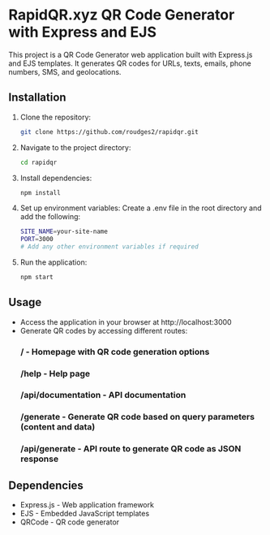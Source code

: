 # RapidQR.xyz QR Code Generator with Express and EJS

This project is a QR Code Generator web application built with Express.js and EJS templates. It generates QR codes for URLs, texts, emails, phone numbers, SMS, and geolocations.

## Installation

1. Clone the repository:

   ```bash
   git clone https://github.com/roudges2/rapidqr.git
2. Navigate to the project directory:
   ```bash
   cd rapidqr

3. Install dependencies:
   ```bash
   npm install

4. Set up environment variables:
   Create a .env file in the root directory and add the following:
   ```bash
   SITE_NAME=your-site-name
   PORT=3000
   # Add any other environment variables if required

5. Run the application:
   ```bash
   npm start

## Usage
- Access the application in your browser at http://localhost:3000
- Generate QR codes by accessing different routes:
    ### / - Homepage with QR code generation options
    ### /help - Help page
    ### /api/documentation - API documentation
    ### /generate - Generate QR code based on query parameters (content and data)
    ### /api/generate - API route to generate QR code as JSON response

## Dependencies

- Express.js - Web application framework
- EJS - Embedded JavaScript templates
- QRCode - QR code generator
